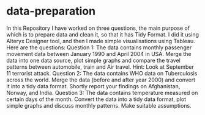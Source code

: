 # data-preparation

In this Repository I have worked on three questions, the main purpose of which is to prepare data and clean it, so that it has Tidy Format. I did it using Alteryx Designer tool, and then I made simple visualisations using Tableau. 
Here are the questions:
Question 1: The data contains monthly passenger movement data between January 1990 and April 2004 in USA. Merge the data into one data source, plot simple graphs and compare the travel patterns between automobile, train and Air travel. Hint: Look at September 11 terrorist attack.
Question 2: The data contains WHO data on Tuberculosis across the world. Merge the data (before and after year 2000) and convert it into a tidy data format. Shortly report your findings on Afghanistan, Norway, and India.
Question 3: The data contains temperature measured on certain days of the month. Convert the data into a tidy data format, plot simple graphs and discuss monthly patterns. Make suitable assumptions.
